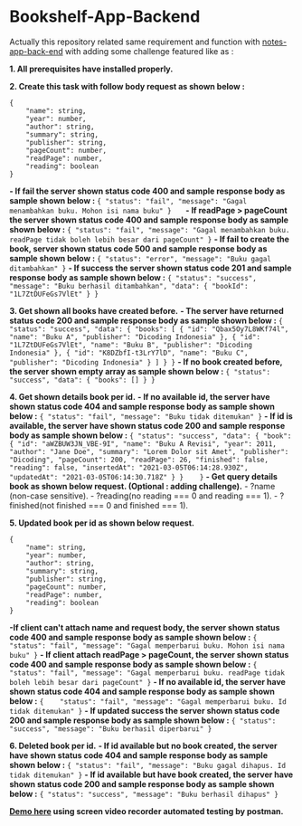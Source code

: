 # Bookshelf-App-Backend

Actually this repository related same requirement and function with [notes-app-back-end](https://github.com/ImYusup/notes-app-back-end) with adding some challenge featured like as :

**1. All prerequisites have installed properly.**

**2. Create this task with follow body request as shown below :**
```
{
    "name": string,
    "year": number,
    "author": string,
    "summary": string,
    "publisher": string,
    "pageCount": number,
    "readPage": number,
    "reading": boolean
}
```
**- If fail the server shown status code 400 and sample response body as sample shown below :**
    ```
    {
        "status": "fail",
        "message": "Gagal menambahkan buku. Mohon isi nama buku"
    }   
    ```
**- If readPage > pageCount the server shown status code 400 and sample response body as sample shown below :**
    ```
    {
        "status": "fail",
        "message": "Gagal menambahkan buku. readPage tidak boleh lebih besar dari pageCount"
    }
    ```
**- If fail to create the book, server shown status code 500 and sample response body as sample shown below :**
    ```
    {
        "status": "error",
        "message": "Buku gagal ditambahkan"
    }
    ```
**- If success the server shown status code 201 and sample response body as sample shown below :**
    ```
    {
        "status": "success",
        "message": "Buku berhasil ditambahkan",
        "data": {
            "bookId": "1L7ZtDUFeGs7VlEt"
        }
    }
    ```

**3. Get shown all books have created before.**
**- The server have returned status code 200 and sample response body as sample shown below :**
    ```
    {
        "status": "success",
        "data": {
        "books": [
            {
                "id": "Qbax5Oy7L8WKf74l",
                "name": "Buku A",
                "publisher": "Dicoding Indonesia"
            },
            {
                "id": "1L7ZtDUFeGs7VlEt",
                "name": "Buku B",
                "publisher": "Dicoding Indonesia"
            },
            {
                "id": "K8DZbfI-t3LrY7lD",
                "name": "Buku C",
                "publisher": "Dicoding Indonesia"
            }
         ]
        }
    }
    ```
**- If no book created before, the server shown empty array as sample shown below :**
    ```
    {
    "status": "success",
    "data": {
        "books": []
     }
    }
    ```

**4. Get shown details book per id.**
**- If no available id, the server have shown status code 404 and sample response body as sample shown below :**
    ```
    {
        "status": "fail",
        "message": "Buku tidak ditemukan"
    }
    ```
**- If id is available, the server have shown status code 200 and sample response body as sample shown below :**
    ```
    {
    "status": "success",
    "data": {
        "book": {
            "id": "aWZBUW3JN_VBE-9I",
            "name": "Buku A Revisi",
            "year": 2011,
            "author": "Jane Doe",
            "summary": "Lorem Dolor sit Amet",
            "publisher": "Dicoding",
            "pageCount": 200,
            "readPage": 26,
            "finished": false,
            "reading": false,
            "insertedAt": "2021-03-05T06:14:28.930Z",
            "updatedAt": "2021-03-05T06:14:30.718Z"
            }
        }   
    }
    ```
**- Get query details book as shown below request. (Optional : adding challenge).**
    - ?name (non-case sensitive).
    - ?reading(no reading === 0 and reading === 1).
    - ?finished(not finished === 0 and finished === 1). 

**5. Updated book per id as shown below request.**
```
{
    "name": string,
    "year": number,
    "author": string,
    "summary": string,
    "publisher": string,
    "pageCount": number,
    "readPage": number,
    "reading": boolean
}
```

**-If client can't attach name and request body, the server shown status code 400 and sample response body as sample shown below :**
    ```
    {
        "status": "fail",
        "message": "Gagal memperbarui buku. Mohon isi nama buku"
    }
    ```
**- If client attach readPage > pageCount, the server shown status code 400 and sample response body as sample shown below :**
    ```
    {
        "status": "fail",
        "message": "Gagal memperbarui buku. readPage tidak boleh lebih besar dari pageCount"
    }
    ```
**-   If no available id, the server have shown status code 404 and sample response body as sample shown below :**
    ```
    {   
        "status": "fail",
        "message": "Gagal memperbarui buku. Id tidak ditemukan"
    }
    ```
**-  If updated success the server shown status code 200 and sample response body as sample shown below :**
    ```
    {
        "status": "success",
        "message": "Buku berhasil diperbarui"
    }
    ```

**6. Deleted book per id.**
**-   If id available but no book created, the server have shown status code 404 and sample response body as sample shown below :**
    ```
    {
        "status": "fail",
        "message": "Buku gagal dihapus. Id tidak ditemukan"
    }
    ```
**-  If id available but have book created, the server have shown status code 200 and sample response body as sample shown below :**
    ```
    {
        "status": "success",
        "message": "Buku berhasil dihapus"
    }
    ```


**[Demo here](https://drive.google.com/file/d/1LyYTlZmgi_J94ymjUS-4_msz3GcR4bs8/view?usp=sharing) using screen video recorder automated testing by postman.**